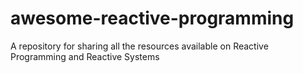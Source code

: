 # awesome-reactive-programming
A repository for sharing all the resources available on Reactive Programming and Reactive Systems
